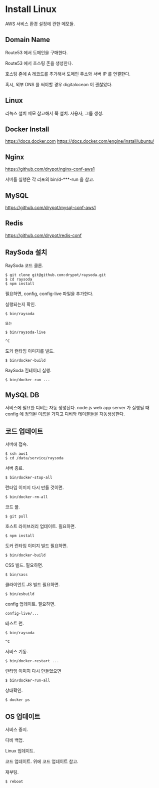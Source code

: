 # Install Linux

AWS 서비스 환경 설정에 관한 메모들.

## Domain Name

Route53 에서 도메인을 구매한다.

Route53 에서 호스팅 존을 생성한다.

호스팅 존에 A 레코드를 추가해서 도메인 주소와 서버 IP 를 연결한다.

혹시, 외부 DNS 를 써야할 경우 digitalocean 이 괜찮았다.

## Linux

리눅스 설치 메모 참고해서 쭉 설치.
사용자, 그룹 생성.

## Docker Install

https://docs.docker.com
https://docs.docker.com/engine/install/ubuntu/

## Nginx

https://github.com/drypot/nginx-conf-aws1

서버들 실행은 각 리포의 bin/d-***-run 을 참고.

## MySQL

https://github.com/drypot/mysql-conf-aws1

## Redis

https://github.com/drypot/redis-conf

## RaySoda 설치

RaySoda 코드 클론.

    $ git clone git@github.com:drypot/raysoda.git
    $ cd raysoda
    $ npm install

필요하면, config, config-live 파일을 추가한다.

실행되는지 확인.

    $ bin/raysoda

    또는 

    $ bin/raysoda-live

    ^C

도커 런타임 이미지를 빌드.

    $ bin/docker-build

RaySoda 컨테이너 실행.

    $ bin/docker-run ...

## MySQL DB

서비스에 필요한 디비는 자동 생성된다.
node.js web app server 가 실행될 때 
config 에 정의된 이름을 가지고 디비와 테이블들을 자동생성한다.

## 코드 업데이트

서버에 접속.

    $ ssh aws1
    $ cd /data/service/raysoda
    
서버 종료.

    $ bin/docker-stop-all

런타임 이미지 다시 만들 것이면.

    $ bin/docker-rm-all

코드 풀.

    $ git pull

호스트 라이브러리 업데이트. 필요하면.

    $ npm install

도커 런타임 이미지 빌드 필요하면.

    $ bin/docker-build

CSS 빌드. 필요하면.

    $ bin/sass

클라이언트 JS 빌드 필요하면.

    $ bin/esbuild

config 업데이트. 필요하면.

    config-live/...

테스트 런.

    $ bin/raysoda

    ^C

서비스 기동.

    $ bin/docker-restart ...

런타임 이미지 다시 만들었으면

    $ bin/docker-run-all

상태확인.

    $ docker ps

## OS 업데이트

서비스 중지.

디비 백업.

Linux 업데이트.

코드 업데이트. 위에 코드 업데이트 참고.

재부팅.

    $ reboot
